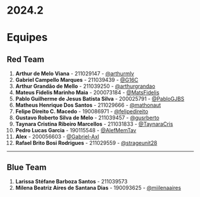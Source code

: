 # 2024.2

# Equipes

## Red Team

1. **Arthur de Melo Viana** - 211029147 - [@arthurmlv](https://github.com/arthurmlv)  
2. **Gabriel Campello Marques** - 211039439  - [@G16C](https://github.com/G16C)
3. **Arthur Grandão de Mello** - 211039250 - [@arthurgrandao](https://github.com/arthurgrandao)
4. **Mateus Fidelis Marinho Maia** - 200073184 - [@MatsFidelis](https://github.com/MatsFidelis)  
5. **Pablo Guilherme de Jesus Batista Silva** - 200025791 - [@PabloGJBS](https://github.com/PabloGJBS)  
6. **Matheus Henrique Dos Santos** - 211029666 - [@mathonaut](https://github.com/mathonaut)  
7. **Felipe Direito C. Macedo** - 190086971 - [@felipedireito](https://github.com/felipedireito)  
8. **Gustavo Roberto Silva de Melo** - 211039457 - [@gusrberto](https://github.com/gusrberto)  
9. **Taynara Cristina Ribeiro Marcellos** - 211031833 - [@TaynaraCris](https://github.com/TaynaraCris)  
10. **Pedro Lucas Garcia** - 190115548 - [@AlefMemTav](https://github.com/AlefMemTav)  
11. **Alex** - 200056603 - [@Gabriel-Axl](https://github.com/Gabriel-Axl)  
12. **Rafael Brito Bosi Rodrigues** - 211029559 - [@strageunit28](https://github.com/strageunit28)  

---

## Blue Team

1. **Larissa Stéfane Barboza Santos** - 211039573  
2. **Milena Beatriz Aires de Santana Dias** - 190093625 - [@miilenaaires](https://github.com/miilenaaires)  
